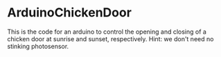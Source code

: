 # ArduinoChickenDoor
This is the code for an arduino to control the opening and closing of a chicken door at sunrise and sunset, respectively. Hint: we don't need no stinking photosensor.
